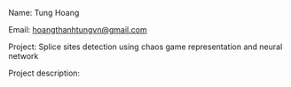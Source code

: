 Name: Tung Hoang

Email: hoangthanhtungvn@gmail.com


Project: Splice sites detection using chaos game representation and neural network

Project description: 

